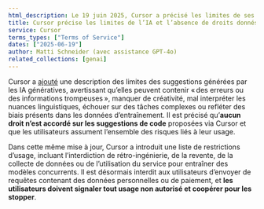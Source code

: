 ```yaml
---
html_description: Le 19 juin 2025, Cursor a précisé les limites de ses suggestions générées par IA, en indiquant qu’aucun droit n’est accordé sur les suggestions. Les utilisateurs doivent signaler tout usage non autorisé et coopérer pour les stopper.
title: Cursor précise les limites de l’IA et l’absence de droits donnés aux utilisateurs sur les suggestions
service: Cursor
terms_types: ["Terms of Service"]
dates: ["2025-06-19"]
author: Matti Schneider (avec assistance GPT-4o)
related_collections: [genai]
---
```


Cursor a [ajouté](https://github.com/OpenTermsArchive/GenAI-versions/commit/b197079f729d0056f31e8d9a12ef13283773c507) une description des limites des suggestions générées par les IA génératives, avertissant qu’elles peuvent contenir « des erreurs ou des informations trompeuses », manquer de créativité, mal interpréter les nuances linguistiques, échouer sur des tâches complexes ou refléter des biais présents dans les données d’entraînement. Il est précisé qu’**aucun droit n’est accordé sur les suggestions de code** proposées via Cursor et que les utilisateurs assument l’ensemble des risques liés à leur usage.

Dans cette même mise à jour, Cursor a introduit une liste de restrictions d’usage, incluant l’interdiction de rétro-ingénierie, de la revente, de la collecte de données ou de l’utilisation du service pour entraîner des modèles concurrents. Il est désormais interdit aux utilisateurs d’envoyer de requêtes contenant des données personnelles ou de paiement, et **les utilisateurs doivent signaler tout usage non autorisé et coopérer pour les stopper**.
